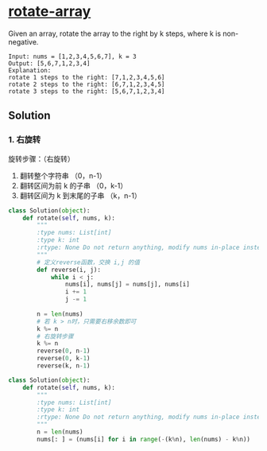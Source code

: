 # [rotate-array](https://leetcode.cn/problems/rotate-array/)

Given an array, rotate the array to the right by k steps, where k is non-negative.

```
Input: nums = [1,2,3,4,5,6,7], k = 3
Output: [5,6,7,1,2,3,4]
Explanation:
rotate 1 steps to the right: [7,1,2,3,4,5,6]
rotate 2 steps to the right: [6,7,1,2,3,4,5]
rotate 3 steps to the right: [5,6,7,1,2,3,4]
```

## Solution 

### 1. 右旋转
旋转步骤：（右旋转）
1. 翻转整个字符串 （0，n-1）
2. 翻转区间为前 k 的子串 （0，k-1）
3. 翻转区间为 k 到末尾的子串 （k，n-1）

```python
class Solution(object):
    def rotate(self, nums, k):
        """
        :type nums: List[int]
        :type k: int
        :rtype: None Do not return anything, modify nums in-place instead.
        """
        # 定义reverse函数，交换 i,j 的值
        def reverse(i, j):
            while i < j:
                nums[i], nums[j] = nums[j], nums[i]
                i += 1
                j -= 1
            
        n = len(nums)
        # 若 k > n时，只需要右移余数即可
        k %= n 
        # 右旋转步骤
        k %= n 
        reverse(0, n-1)
        reverse(0, k-1)
        reverse(k, n-1)
```

```Python
class Solution(object):
    def rotate(self, nums, k):
        """
        :type nums: List[int]
        :type k: int
        :rtype: None Do not return anything, modify nums in-place instead.
        """
        n = len(nums)
        nums[: ] = (nums[i] for i in range(-(k%n), len(nums) - k%n))
```

